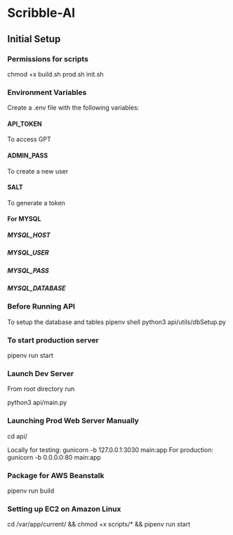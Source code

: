 # Scribble-AI

## Initial Setup

### Permissions for scripts
chmod +x build.sh prod.sh init.sh

### Environment Variables
Create a .env file with the following variables:

#### API_TOKEN
To access GPT

#### ADMIN_PASS
To create a new user

#### SALT
To generate a token

#### For MYSQL
##### MYSQL_HOST
##### MYSQL_USER
##### MYSQL_PASS
##### MYSQL_DATABASE

### Before Running API

To setup the database and tables
pipenv shell
python3 api/utils/dbSetup.py

### To start production server 

pipenv run start

### Launch Dev Server

From root directory run

python3 api/main.py

### Launching Prod Web Server Manually

cd api/

Locally for testing: gunicorn -b 127.0.0.1:3030 main:app
For production: gunicorn -b 0.0.0.0:80 main:app

### Package for AWS Beanstalk

pipenv run build

### Setting up EC2 on Amazon Linux

cd /var/app/current/ && chmod +x scripts/* && pipenv run start